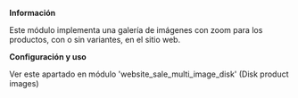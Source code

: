 **Información**

Este módulo implementa una galería de imágenes con zoom para los productos, con
o sin variantes, en el sitio web.

**Configuración y uso**

Ver este apartado en módulo 'website_sale_multi_image_disk' (Disk product
images)

